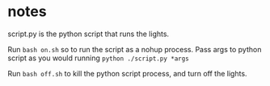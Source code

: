 notes
=====

script.py is the python script that runs the lights. 

Run `bash on.sh` so to run the script as a nohup process. Pass args to python
script as you would running `python ./script.py *args`

Run `bash off.sh` to kill the python script process, and turn off the lights.
